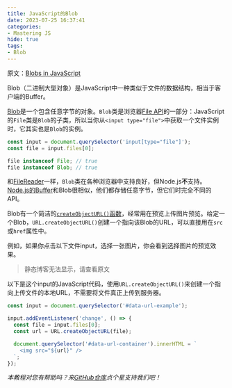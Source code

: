 ```yaml
---
title: JavaScript的Blob
date: 2023-07-25 16:37:41
categories:
- Mastering JS
hide: true
tags:
- Blob
---
```


原文：[Blobs in JavaScript](https://masteringjs.io/tutorials/fundamentals/blob)

Blob（二进制大型对象）是JavaScript中一种类似于文件的数据结构，相当于客户端的Buffer。

<!-- more -->

[Blob](https://developer.mozilla.org/en-US/docs/Web/API/Blob)是一个包含任意字节的对象。`Blob`类是浏览器[File API](https://www.w3.org/TR/FileAPI/)的一部分：JavaScript的`File`类是`Blob`的子类，所以当你从`<input type="file">`中获取一个文件实例时，它其实也是`Blob`的实例。

```javascript
const input = document.querySelector('input[type="file"]');
const file = input.files[0];

file instanceof File; // true
file instanceof Blob; // true
```

和[FileReader](https://masteringjs.io/tutorials/fundamentals/filereader)一样，`Blob`类在各种浏览器中支持良好，但Node.js**不**支持。[Node.js的Buffer](https://masteringjs.io/tutorials/node/buffer)和Blob很相似，他们都存储任意字节，但它们时完全不同的API。

Blob有一个简洁的[`createObjectURL()`函数](https://developer.mozilla.org/en-US/docs/Web/API/URL/createObjectURL)，经常用在预览上传图片预览。给定一个Blob，`URL.createObjectURL()`创建一个指向该Blob的URL，可以直接用在`src`或`href`属性中。

例如，如果你点击以下文件input，选择一张图片，你会看到选择图片的预览效果。

> 静态博客无法显示，请查看原文

以下是这个input的JavaScript代码，使用`URL.createObjectURL()`来创建一个指向上传文件的本地URL，不需要将文件真正上传到服务器。

```javascript
const input = document.querySelector('#data-url-example');

input.addEventListener('change', () => {
  const file = input.files[0];
  const url = URL.createObjectURL(file);

  document.querySelector('#data-url-container').innerHTML = `
    <img src="${url}" />
  `;
});
```

*本教程对您有帮助吗？来[GitHub仓库](https://github.com/mastering-js/masteringjs.io)点个星支持我们吧！*